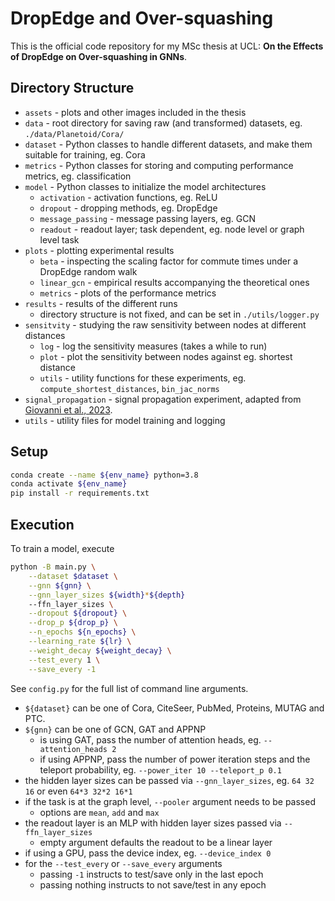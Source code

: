 # DropEdge and Over-squashing

This is the official code repository for my MSc thesis at UCL: **On the Effects of DropEdge on Over-squashing in GNNs**.

## Directory Structure

- `assets` - plots and other images included in the thesis
- `data` - root directory for saving raw (and transformed) datasets, eg. `./data/Planetoid/Cora/`
- `dataset` - Python classes to handle different datasets, and make them suitable for training, eg. Cora
- `metrics` - Python classes for storing and computing performance metrics, eg. classification
- `model` - Python classes to initialize the model architectures
    - `activation` - activation functions, eg. ReLU
    - `dropout` - dropping methods, eg. DropEdge
    - `message_passing` - message passing layers, eg. GCN
    - `readout` - readout layer; task dependent, eg. node level or graph level task
- `plots` - plotting experimental results
    - `beta` - inspecting the scaling factor for commute times under a DropEdge random walk
    - `linear_gcn` - empirical results accompanying the theoretical ones
    - `metrics` - plots of the performance metrics
- `results` - results of the different runs
    - directory structure is not fixed, and can be set in `./utils/logger.py`
- `sensitvity` - studying the raw sensitivity between nodes at different distances
    - `log` - log the sensitivity measures (takes a while to run)
    - `plot` - plot the sensitivity between nodes against eg. shortest distance
    - `utils` - utility functions for these experiments, eg. `compute_shortest_distances`, `bin_jac_norms`
- `signal_propagation` - signal propagation experiment, adapted from [Giovanni et al., 2023](https://proceedings.mlr.press/v202/di-giovanni23a).
- `utils` - utility files for model training and logging

## Setup

```bash
conda create --name ${env_name} python=3.8
conda activate ${env_name}
pip install -r requirements.txt
```

## Execution

To train a model, execute
```bash
python -B main.py \
    --dataset $dataset \
    --gnn ${gnn} \
    --gnn_layer_sizes ${width}*${depth}
    --ffn_layer_sizes \
    --dropout ${dropout} \
    --drop_p ${drop_p} \
    --n_epochs ${n_epochs} \
    --learning_rate ${lr} \
    --weight_decay ${weight_decay} \
    --test_every 1 \
    --save_every -1
```

See `config.py` for the full list of command line arguments.
- `${dataset}` can be one of Cora, CiteSeer, PubMed, Proteins, MUTAG and PTC.
- `${gnn}` can be one of GCN, GAT and APPNP
    - is using GAT, pass the number of attention heads, eg. `--attention_heads 2`
    - if using APPNP, pass the number of power iteration steps and the teleport probability, eg. `--power_iter 10 --teleport_p 0.1`
- the hidden layer sizes can be passed via `--gnn_layer_sizes`, eg. `64 32 16` or even `64*3 32*2 16*1`
- if the task is at the graph level, `--pooler` argument needs to be passed
    - options are `mean`, `add` and `max`
- the readout layer is an MLP with hidden layer sizes passed via `--ffn_layer_sizes`
    - empty argument defaults the readout to be a linear layer
- if using a GPU, pass the device index, eg. `--device_index 0`
- for the `--test_every` or `--save_every` arguments
    - passing `-1` instructs to test/save only in the last epoch
    - passing nothing instructs to not save/test in any epoch
